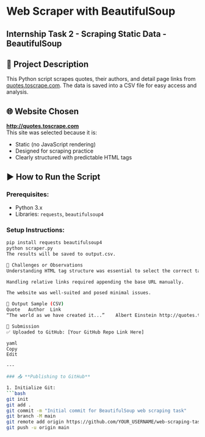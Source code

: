 # Web Scraper with BeautifulSoup

## Internship Task 2 - Scraping Static Data - BeautifulSoup

## 📌 Project Description
This Python script scrapes quotes, their authors, and detail page links from [quotes.toscrape.com](http://quotes.toscrape.com). The data is saved into a CSV file for easy access and analysis.

## 🌐 Website Chosen
**http://quotes.toscrape.com**  
This site was selected because it is:
- Static (no JavaScript rendering)
- Designed for scraping practice
- Clearly structured with predictable HTML tags

## ▶️ How to Run the Script

### Prerequisites:
- Python 3.x
- Libraries: `requests`, `beautifulsoup4`

### Setup Instructions:

```bash
pip install requests beautifulsoup4
python scraper.py
The results will be saved to output.csv.

🧩 Challenges or Observations
Understanding HTML tag structure was essential to select the correct tags for scraping.

Handling relative links required appending the base URL manually.

The website was well-suited and posed minimal issues.

📂 Output Sample (CSV)
Quote	Author	Link
“The world as we have created it...”	Albert Einstein	http://quotes.toscrape.com/author/Albert-Einstein

🔗 Submission
✅ Uploaded to GitHub: [Your GitHub Repo Link Here]

yaml
Copy
Edit

---

### 📤 **Publishing to GitHub**

1. Initialize Git:
```bash
git init
git add .
git commit -m "Initial commit for BeautifulSoup web scraping task"
git branch -M main
git remote add origin https://github.com/YOUR_USERNAME/web-scraping-task
git push -u origin main
